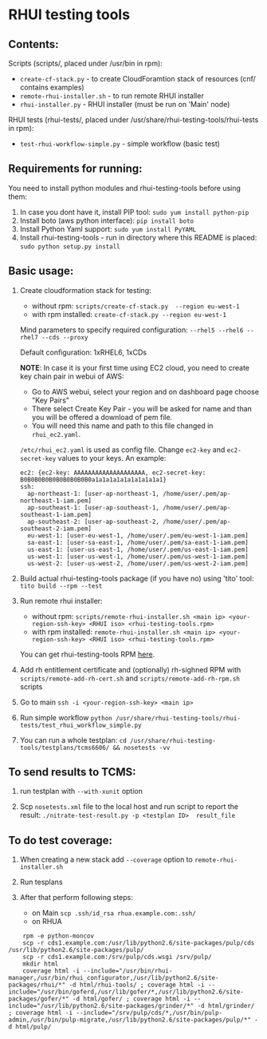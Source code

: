 RHUI testing tools
==================

Contents:
--------
Scripts (scripts/, placed under /usr/bin in rpm):

   * `create-cf-stack.py` - to create CloudForamtion stack of resources (cnf/ contains examples)
   * `remote-rhui-installer.sh` - to run remote RHUI installer
   * `rhui-installer.py` - RHUI installer (must be run on 'Main' node)

RHUI tests (rhui-tests/, placed under /usr/share/rhui-testing-tools/rhui-tests in rpm):

   * `test-rhui-workflow-simple.py` - simple workflow (basic test)

Requirements for running:
------------------------
You need to install python modules and rhui-testing-tools before using them:

1. In case you dont have it, install PIP tool: `sudo yum install python-pip`
2. Install boto (aws python interface): `pip install boto`
3. Install Python Yaml support: `sudo yum install PyYAML`
4. Install rhui-testing-tools - run in directory where this README is placed: `sudo python setup.py install`

Basic usage:
-----------
1. Create cloudformation stack for testing:
    * without rpm: `scripts/create-cf-stack.py  --region eu-west-1`
    * with rpm installed: `create-cf-stack.py --region eu-west-1`

    Mind parameters to specify required configuration: `--rhel5 --rhel6 --rhel7 --cds --proxy`

    Default configuration: 1xRHEL6, 1xCDs
    
    **NOTE**: In case it is your first time using EC2 cloud, you need to create key chain pair in webui of AWS:
    * Go to AWS webui, select your region and on dashboard page choose "Key Pairs"
    * There select Create Key Pair - you will be asked for name and than you will be offered a download of pem file.
    * You will need this name and path to this file changed in `rhui_ec2.yaml`.

    `/etc/rhui_ec2.yaml` is used as config file. Change `ec2-key` and `ec2-secret-key` values to your keys. An example:
    ```
    ec2: {ec2-key: AAAAAAAAAAAAAAAAAAAA, ec2-secret-key: B0B0B0B0B0B0B0B0B0B0a1a1a1a1a1a1a1a1a1a1}
    ssh:
      ap-northeast-1: [user-ap-northeast-1, /home/user/.pem/ap-northeast-1-iam.pem]
      ap-southeast-1: [user-ap-southeast-1, /home/user/.pem/ap-southeast-1-iam.pem]
      ap-southeast-2: [user-ap-southeast-2, /home/user/.pem/ap-southeast-2-iam.pem]
      eu-west-1: [user-eu-west-1, /home/user/.pem/eu-west-1-iam.pem]
      sa-east-1: [user-sa-east-1, /home/user/.pem/sa-east-1-iam.pem]
      us-east-1: [user-us-east-1, /home/user/.pem/us-east-1-iam.pem]
      us-west-1: [user-us-west-1, /home/user/.pem/us-west-1-iam.pem]
      us-west-2: [user-us-west-2, /home/user/.pem/us-west-2-iam.pem]
    ```

2. Build actual rhui-testing-tools package (if you have no) using 'tito' tool: `tito build --rpm --test`

3. Run remote rhui installer:

    * without rpm: `scripts/remote-rhui-installer.sh <main ip> <your-region-ssh-key> <RHUI iso> <rhui-testing-tools.rpm>`
    * with rpm installed: `remote-rhui-installer.sh <main ip> <your-region-ssh-key> <RHUI iso> <rhui-testing-tools.rpm>`

    You can get rhui-testing-tools RPM [here](https://rhuiqerpm.s3.amazonaws.com/index.html).

4. Add rh entitlement certificate and (optionally) rh-sighned RPM with `scripts/remote-add-rh-cert.sh` and `scripts/remote-add-rh-rpm.sh` scripts

5. Go to main `ssh -i <your-region-ssh-key> <main ip>`

6. Run simple workflow `python /usr/share/rhui-testing-tools/rhui-tests/test_rhui_workflow_simple.py`

7. You can run a whole testplan: `cd /usr/share/rhui-testing-tools/testplans/tcms6606/ && nosetests -vv`


To send results to TCMS:
-----------------------
1. run testplan with `--with-xunit` option

2. Scp `nosetests.xml` file to the local host and run script to report the result: `./nitrate-test-result.py -p <testplan ID>  result_file`


To do test coverage:
-------------------
1. When creating a new stack add `--coverage` option to `remote-rhui-installer.sh`

2. Run tesplans

3. After that perform following steps:

   * on Main `scp .ssh/id_rsa rhua.example.com:.ssh/`
   * on RHUA
```
    rpm -e python-moncov
    scp -r cds1.example.com:/usr/lib/python2.6/site-packages/pulp/cds /usr/lib/python2.6/site-packages/pulp/
    scp -r cds1.example.com:/srv/pulp/cds.wsgi /srv/pulp/
    mkdir html
    coverage html -i --include="/usr/bin/rhui-manager,/usr/bin/rhui_configurator,/usr/lib/python2.6/site-packages/rhui/*" -d html/rhui-tools/ ; coverage html -i --include="/usr/bin/goferd,/usr/lib/gofer/*,/usr/lib/python2.6/site-packages/gofer/*" -d html/gofer/ ; coverage html -i --include="/usr/lib/python2.6/site-packages/grinder/*" -d html/grinder/ ; coverage html -i --include="/srv/pulp/cds/*,/usr/bin/pulp-admin,/usr/bin/pulp-migrate,/usr/lib/python2.6/site-packages/pulp/*" -d html/pulp/
```
